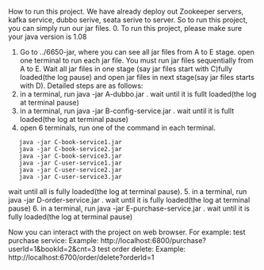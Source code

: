 
How to run this project.
We have already deploy out Zookeeper servers, kafka service, dubbo serive, seata serive to server. So to run this project, you can simply run our jar files. 
0. To run this project, please make sure your java version is 1.08
1. Go to ../6650-jar, where you can see all jar files from A to E stage. open one terminal to run each jar file. You must run jar files sequentially from A to E. Wait all jar files in one stage (say jar files start with C)fully loaded(the log pause) and open jar files in next stage(say jar files starts with D). Detailed steps are as follows: 
2. in a terminal, run java -jar A-dubbo.jar . wait until it is fullt loaded(the log at terminal pause)
3. in a terminal, run java -jar B-config-service.jar . wait until it is fullt loaded(the log at terminal pause)
4. open 6 terminals, run one of the command in each terminal.
```
   java -jar C-book-service1.jar
   java -jar C-book-service2.jar
   java -jar C-book-service3.jar
   java -jar C-user-service1.jar
   java -jar C-user-service2.jar
   java -jar C-user-service3.jar
```
 wait until all is fully loaded(the log at terminal pause).
5. in a terminal, run java -jar D-order-service.jar . wait until it is fully loaded(the log at terminal pause)
6. in a terminal, run java -jar E-purchase-service.jar . wait until it is fully loaded(the log at terminal pause)

Now you can interact with the project on web browser. For example: 
test purchase service: 
Example: http://localhost:6800/purchase?userId=1&bookId=2&cnt=3
test order delete: 
Example: http://localhost:6700/order/delete?orderId=1
